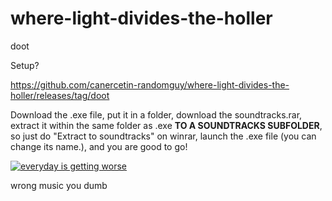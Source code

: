 # where-light-divides-the-holler
doot

Setup?

https://github.com/canercetin-randomguy/where-light-divides-the-holler/releases/tag/doot

Download the .exe file, put it in a folder, download the soundtracks.rar, extract it within the same folder as .exe **TO A SOUNDTRACKS SUBFOLDER**, so just do "Extract to soundtracks\" on winrar, launch the .exe file (you can change its name.), and you are good to go!

[![everyday is getting worse](https://img.youtube.com/vi/WP5DPyYlZU4/0.jpg)](https://www.youtube.com/watch?v=WP5DPyYlZU4)

wrong music you dumb
